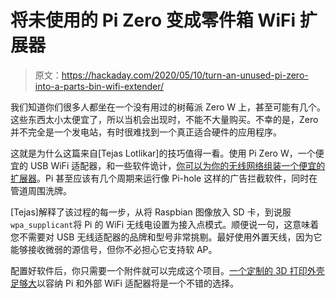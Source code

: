 # 将未使用的 Pi Zero 变成零件箱 WiFi 扩展器

> 原文：<https://hackaday.com/2020/05/10/turn-an-unused-pi-zero-into-a-parts-bin-wifi-extender/>

我们知道你们很多人都坐在一个没有用过的树莓派 Zero W 上，甚至可能有几个。这些东西太小太便宜了，所以当机会出现时，不能不大量购买。不幸的是，Zero 并不完全是一个发电站，有时很难找到一个真正适合硬件的应用程序。

这就是为什么这篇来自[Tejas Lotlikar]的技巧值得一看。使用 Pi Zero W，一个便宜的 USB WiFi 适配器，和一些软件诡计，[你可以为你的无线网络组装一个便宜的扩展器](https://hackaday.io/project/171296-truly-wifi-extender)。Pi 甚至应该有几个周期来运行像 Pi-hole 这样的广告拦截软件，同时在管道周围洗牌。

[Tejas]解释了该过程的每一步，从将 Raspbian 图像放入 SD 卡，到说服`wpa_supplicant`将 Pi 的 WiFi 无线电设置为接入点模式。顺便说一句，这意味着您不需要对 USB 无线适配器的品牌和型号非常挑剔。最好使用外置天线，因为它能够接收微弱的源信号，但你不必担心它支持软 AP。

配置好软件后，你只需要一个附件就可以完成这个项目。[一个定制的 3D 打印外壳足够大](https://hackaday.com/2018/03/02/printed-it-custom-enclosure-generator/)以容纳 Pi 和外部 WiFi 适配器将是一个不错的选择。